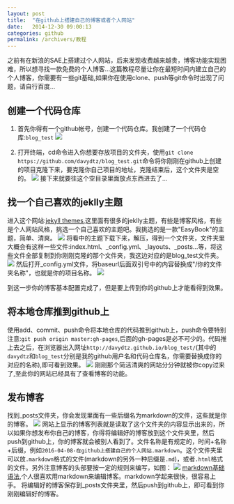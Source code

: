 ```yaml
---
layout: post
title:  "在github上搭建自己的博客或者个人网站"
date:   2014-12-30 09:00:13
categories: github
permalink: /archivers/教程
---
```



 之前有在新浪的SAE上搭建过个人网站，后来发现收费越来越贵，博客功能实现困难，所以想寻找一款免费的个人博客...这篇教程尽量让你在最短时间内建立自己的个人博客，你需要有一些git基础,如果你在使用clone、push等git命令时出现了问题，请自行百度...
 
##  创建一个代码仓库 ##

1. 首先你得有一个github帐号，创建一个代码仓库。我创建了一个代码仓库:`blog_test`
 ![](http://7xsrj5.com2.z0.glb.qiniucdn.com/16-4-8/78669959.jpg)

2. 打开终端，cd命令进入你想要存放项目的文件夹，使用`git clone https://github.com/davydtz/blog_test.git`命令将你刚刚在github上创建的项目克隆下来，要克隆你自己项目的地址，克隆结束后，这个文件夹是空的。
![](http://7xsrj5.com2.z0.glb.qiniucdn.com/16-4-8/39462213.jpg)
 接下来就要往这个空目录里面放点东西进去了...
 
 
##  找一个自己喜欢的jeklly主题 ##
进入这个网站:[jekyll themes](http://jekyllthemes.org/),这里面有很多的jeklly主题，有些是博客风格，有些是个人网站风格，挑选一个自己喜欢的主题吧。我挑选的是一款"EasyBook"的主题，简单、清爽。
![](http://7xsrj5.com2.z0.glb.qiniucdn.com/16-4-8/42281270.jpg)
将看中的主题下载下来，解压，得到一个文件夹，文件夹里大概会有这样一些文件:index.html、_config.yml、_layouts、_posts...等，将这些文件全部复制到你刚刚克隆的那个文件夹，我这边对应的是blog_test文件夹。
![](http://7xsrj5.com2.z0.glb.qiniucdn.com/16-4-8/3120871.jpg)
然后打开_config.yml文件，将baseurl后面双引号中的内容替换成"/你的文件夹名称"，也就是你的项目名称。
![](http://7xsrj5.com2.z0.glb.qiniucdn.com/16-4-8/15119044.jpg)

到这一步你的博客基本配置完成了，但是要上传到你的github上才能看得到效果。


## 将本地仓库推到github上 ##

使用add、commit、push命令将本地仓库的代码推到github上，push命令要特别注意:`git push origin master:gh-pages`,后面的gh-pages是必不可少的。代码推上去之后，在浏览器出入网址`http://davydtz.github.io/blog_test/`(其中的`davydtz`和`blog_test`分别是我的github用户名和代码仓库名，你需要替换成你的对应的名称),即可看到效果。
![](http://7xsrj5.com2.z0.glb.qiniucdn.com/16-4-8/36680186.jpg)
刚刚那个简洁清爽的网站分分钟就被你copy过来了,至此你的网站已经具有了查看博客的功能。

## 发布博客 ##
找到_posts文件夹，你会发现里面有一些后缀名为markdown的文件，这些就是你的博客。
![](http://7xsrj5.com2.z0.glb.qiniucdn.com/16-4-8/66519374.jpg)
网站上显示的博客列表就是读取了这个文件夹的内容显示出来的，所以如果你想发布你自己的博客，你得将编辑好的博客放到这个文件夹里，然后push到github上，你的博客就会被别人看到了。文件名称是有规定的，时间+名称+后缀，例如`2016-04-08-在github上搭建自己的个人网站.markdown`。这个文件夹里可以放`.markdown`格式的文件(markdown的另外一种后缀是`.md`)，或者`.html`格式的文件。另外注意博客的头部要按一定的规则来编写，如图：
![](http://7xsrj5.com2.z0.glb.qiniucdn.com/16-4-8/95238418.jpg)
[markdown基础语法](http://sspai.com/25137),个人很喜欢用markdown来编辑博客。markdown学起来很快，很容易上手。
将编辑好的博客保存到_posts文件夹里，然后push到github上，即可看到你刚刚编辑好的博客。



